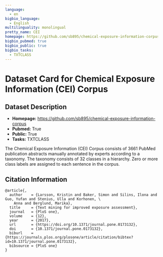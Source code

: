 ```yaml
---
language:
  - en
bigbio_language:
  - English
multilinguality: monolingual
pretty_name: CEI
homepage: https://github.com/sb895/chemical-exposure-information-corpus
bigbio_pubmed: true
bigbio_public: true
bigbio_tasks:
  - TXTCLASS
---
```



# Dataset Card for Chemical Exposure Information (CEI) Corpus

## Dataset Description

- **Homepage:** https://github.com/sb895/chemical-exposure-information-corpus
- **Pubmed:** True
- **Public:** True
- **Tasks:** TXTCLASS

The Chemical Exposure Information (CEI) Corpus consists of 3661 PubMed publication abstracts manually annotated by 
experts according to a taxonomy. The taxonomy consists of 32 classes in a hierarchy. Zero or more class labels are 
assigned to each sentence in the corpus.

## Citation Information

```
@article{,
  author    = {Larsson, Kristin and Baker, Simon and Silins, Ilona and Guo, Yufan and Stenius, Ulla and Korhonen, \
    Anna and Berglund, Marika},
  title     = {Text mining for improved exposure assessment},
  journal   = {PloS one},
  volume    = {12},
  year      = {2017},
  url       = {https://doi.org/10.1371/journal.pone.0173132},
  doi       = {10.1371/journal.pone.0173132},
  biburl    = {https://journals.plos.org/plosone/article/citation/bibtex?id=10.1371/journal.pone.0173132},
  bibsource = {PloS one}
}
```
